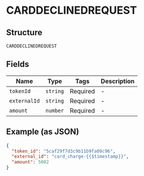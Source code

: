 
# CARDDECLINEDREQUEST

## Structure

`CARDDECLINEDREQUEST`

## Fields

| Name | Type | Tags | Description |
|  --- | --- | --- | --- |
| `tokenId` | `string` | Required | - |
| `externalId` | `string` | Required | - |
| `amount` | `number` | Required | - |

## Example (as JSON)

```json
{
  "token_id": "5caf29f7d3c9b11b9fa09c96",
  "external_id": "card_charge-{{$timestamp}}",
  "amount": 5002
}
```

